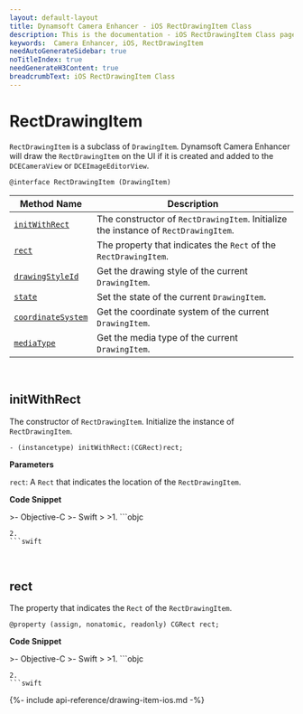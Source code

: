 ```yaml
---
layout: default-layout
title: Dynamsoft Camera Enhancer - iOS RectDrawingItem Class
description: This is the documentation - iOS RectDrawingItem Class page of Dynamsoft Camera Enhancer.
keywords:  Camera Enhancer, iOS, RectDrawingItem
needAutoGenerateSidebar: true
noTitleIndex: true
needGenerateH3Content: true
breadcrumbText: iOS RectDrawingItem Class
---
```


# RectDrawingItem

`RectDrawingItem` is a subclass of `DrawingItem`. Dynamsoft Camera Enhancer will draw the `RectDrawingItem` on the UI if it is created and added to the `DCECameraView` or `DCEImageEditorView`.

```objc
@interface RectDrawingItem (DrawingItem)
```

| Method Name | Description |
| ----------- | ----------- |
| [`initWithRect`](#initwithrect) | The constructor of `RectDrawingItem`. Initialize the instance of `RectDrawingItem`. |
| [`rect`](#rect) | The property that indicates the `Rect` of the `RectDrawingItem`. |
| [`drawingStyleId`](#drawingstyle) | Get the drawing style of the current `DrawingItem`. |
| [`state`](#state) | Set the state of the current `DrawingItem`. |
| [`coordinateSystem`](#coordinatesystem) | Get the coordinate system of the current `DrawingItem`. |
| [`mediaType`](#mediatype) | Get the media type of the current `DrawingItem`. |

&nbsp;

## initWithRect

The constructor of `RectDrawingItem`. Initialize the instance of `RectDrawingItem`.

```objc
- (instancetype) initWithRect:(CGRect)rect;
```

**Parameters**

`rect`: A `Rect` that indicates the location of the `RectDrawingItem`.

**Code Snippet**

<div class="sample-code-prefix"></div>
>- Objective-C
>- Swift
>
>1. 
```objc

```
2. 
```swift

```

&nbsp;

## rect

The property that indicates the `Rect` of the `RectDrawingItem`.

```objc
@property (assign, nonatomic, readonly) CGRect rect;
```

**Code Snippet**

<div class="sample-code-prefix"></div>
>- Objective-C
>- Swift
>
>1. 
```objc

```
2. 
```swift

```

{%- include api-reference/drawing-item-ios.md -%}
